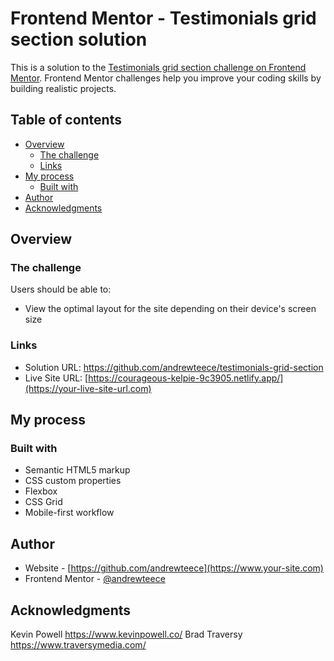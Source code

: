 # Frontend Mentor - Testimonials grid section solution

This is a solution to the [Testimonials grid section challenge on Frontend Mentor](https://www.frontendmentor.io/challenges/testimonials-grid-section-Nnw6J7Un7). Frontend Mentor challenges help you improve your coding skills by building realistic projects. 

## Table of contents

- [Overview](#overview)
  - [The challenge](#the-challenge)
  - [Links](#links)
- [My process](#my-process)
  - [Built with](#built-with)
- [Author](#author)
- [Acknowledgments](#acknowledgments)

## Overview

### The challenge

Users should be able to:

- View the optimal layout for the site depending on their device's screen size

### Links

- Solution URL: https://github.com/andrewteece/testimonials-grid-section
- Live Site URL: [https://courageous-kelpie-9c3905.netlify.app/](https://your-live-site-url.com)

## My process

### Built with

- Semantic HTML5 markup
- CSS custom properties
- Flexbox
- CSS Grid
- Mobile-first workflow

## Author

- Website - [https://github.com/andrewteece](https://www.your-site.com)
- Frontend Mentor - [@andrewteece](https://www.frontendmentor.io/profile/yourusername)


## Acknowledgments

Kevin Powell https://www.kevinpowell.co/
Brad Traversy https://www.traversymedia.com/
